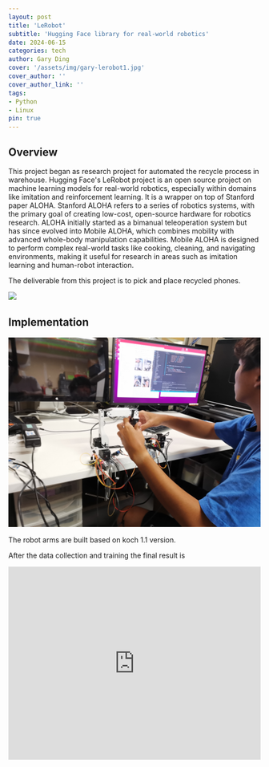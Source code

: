 ```yaml
---
layout: post
title: 'LeRobot'
subtitle: 'Hugging Face library for real-world robotics'
date: 2024-06-15
categories: tech
author: Gary Ding
cover: '/assets/img/gary-lerobot1.jpg'
cover_author: ''
cover_author_link: ''
tags: 
- Python 
- Linux
pin: true
---
```


## Overview 

This project began as research project for automated the recycle process in warehouse. Hugging Face's LeRobot project is an open source project on machine learning models for real-world robotics, especially within domains like imitation and reinforcement learning. It is a wrapper on top of Stanford paper ALOHA. Stanford ALOHA refers to a series of robotics systems, with the primary goal of creating low-cost, open-source hardware for robotics research. ALOHA initially started as a bimanual teleoperation system but has since evolved into Mobile ALOHA, which combines mobility with advanced whole-body manipulation capabilities. Mobile ALOHA is designed to perform complex real-world tasks like cooking, cleaning, and navigating environments, making it useful for research in areas such as imitation learning and human-robot interaction.

The deliverable from this project is to pick and place recycled phones. 

![](/assets/img/gary-lerobot1.jpg)



## Implementation

![](/assets/img/gary-lerobot3.jpg)

The robot arms are built based on koch 1.1 version. 

After the data collection and training the final result is 

<iframe width="100%" height="385" src="https://www.youtube.com/embed/9d4spT3aNjg" frameborder="0" allowfullscreen></iframe>






















